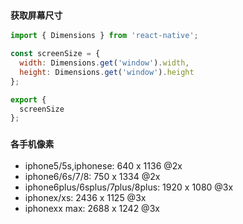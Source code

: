 ### `获取屏幕尺寸`
```js
import { Dimensions } from 'react-native';

const screenSize = {
  width: Dimensions.get('window').width,
  height: Dimensions.get('window').height
};

export {
  screenSize
};
```
### `各手机像素`
* iphone5/5s,iphonese: 640 x 1136   @2x
* iphone6/6s/7/8: 750 x 1334 @2x
* iphone6plus/6splus/7plus/8plus: 1920 x 1080    @3x
* iphonex/xs: 2436 x 1125     @3x
* iphonexx max: 2688 x 1242   @3x